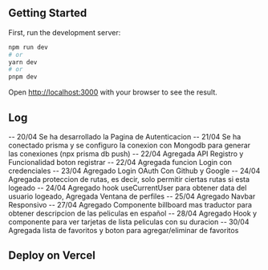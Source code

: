 
## Getting Started

First, run the development server:

```bash
npm run dev
# or
yarn dev
# or
pnpm dev
```

Open [http://localhost:3000](http://localhost:3000) with your browser to see the result.



## Log
-- 20/04 Se ha desarrollado la Pagina de Autenticacion
-- 21/04 Se ha conectado prisma y se configuro la conexion con Mongodb para generar las conexiones (npx prisma db push)
-- 22/04 Agregada API Registro y Funcionalidad boton registrar
-- 22/04 Agregada funcion Login con credenciales
-- 23/04 Agregado Login OAuth Con Github y Google
-- 24/04 Agregada proteccion de rutas, es decir, solo permitir ciertas rutas si esta logeado
-- 24/04 Agregado hook useCurrentUser para obtener data del usuario logeado, Agregada Ventana de perfiles
-- 25/04 Agregado Navbar Responsivo
-- 27/04 Agregado Componente billboard mas traductor para obtener descripcion de las peliculas en español
-- 28/04 Agregado Hook y componente para ver tarjetas de lista peliculas con su duracion
-- 30/04 Agregada lista de favoritos y boton para agregar/eliminar de favoritos
## Deploy on Vercel


